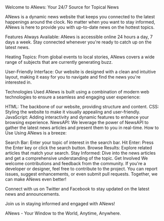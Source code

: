 Welcome to ANews: Your 24/7 Source for Topical News


ANews is a dynamic news website that keeps you connected to the latest happenings around the clock. No matter when you want to stay informed, ANews is here to provide you with up-to-date news on the hottest topics.

Features
Always Available: ANews is accessible online 24 hours a day, 7 days a week. Stay connected whenever you're ready to catch up on the latest news.

Heating Topics: From global events to local stories, ANews covers a wide range of subjects that are currently generating buzz.

User-Friendly Interface: Our website is designed with a clean and intuitive layout, making it easy for you to navigate and find the news you're interested in.

Technologies Used
ANews is built using a combination of modern web technologies to ensure a seamless and engaging user experience:

HTML: The backbone of our website, providing structure and content.
CSS: Styling the website to make it visually appealing and user-friendly.
JavaScript: Adding interactivity and dynamic features to enhance your browsing experience.
NewsAPI: We leverage the power of NewsAPI to gather the latest news articles and present them to you in real-time.
How to Use
Using ANews is a breeze:

Search Bar: Enter your topic of interest in the search bar.
Hit Enter: Press the Enter key or click the search button.
Browse Results: Explore related articles that match your search.
Stay Informed: Dive into the news articles and get a comprehensive understanding of the topic.
Get Involved
We welcome contributions and feedback from the community. If you're a developer or designer, feel free to contribute to the project. You can report issues, suggest enhancements, or even submit pull requests. Together, we can make ANews even better!

Connect with us on Twitter and Facebook to stay updated on the latest news and announcements.

Join us in staying informed and engaged with ANews!

ANews - Your Window to the World, Anytime, Anywhere.
